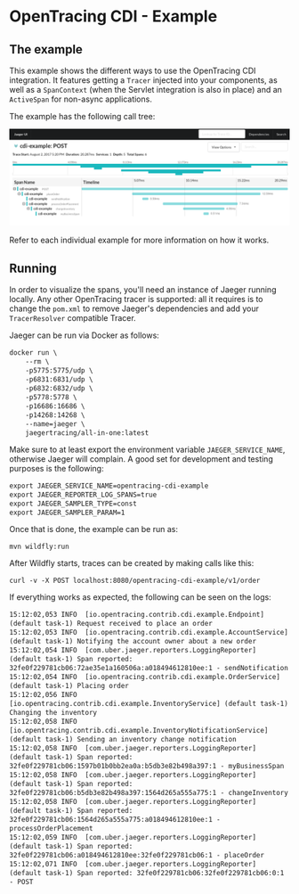 # OpenTracing CDI - Example

## The example

This example shows the different ways to use the OpenTracing CDI integration. It features
getting a `Tracer` injected into your components, as well as a `SpanContext` (when the Servlet
integration is also in place) and an `ActiveSpan` for non-async applications.

The example has the following call tree:

![Trace example](call-tree.png)

Refer to each individual example for more information on how it works.

## Running

In order to visualize the spans, you'll need an instance of Jaeger running locally.
Any other OpenTracing tracer is supported: all it requires is to change the `pom.xml`
to remove Jaeger's dependencies and add your `TracerResolver` compatible Tracer.

Jaeger can be run via Docker as follows:
```
docker run \
    --rm \
    -p5775:5775/udp \
    -p6831:6831/udp \
    -p6832:6832/udp \
    -p5778:5778 \
    -p16686:16686 \
    -p14268:14268 \
    --name=jaeger \
    jaegertracing/all-in-one:latest
```

Make sure to at least export the environment variable `JAEGER_SERVICE_NAME`,
otherwise Jaeger will complain. A good set for development and testing purposes
is the following:

```
export JAEGER_SERVICE_NAME=opentracing-cdi-example
export JAEGER_REPORTER_LOG_SPANS=true
export JAEGER_SAMPLER_TYPE=const
export JAEGER_SAMPLER_PARAM=1
```

Once that is done, the example can be run as:
```
mvn wildfly:run
```

After Wildfly starts, traces can be created by making calls like this:
```
curl -v -X POST localhost:8080/opentracing-cdi-example/v1/order
```

If everything works as expected, the following can be seen on the logs:
```
15:12:02,053 INFO  [io.opentracing.contrib.cdi.example.Endpoint] (default task-1) Request received to place an order
15:12:02,053 INFO  [io.opentracing.contrib.cdi.example.AccountService] (default task-1) Notifying the account owner about a new order
15:12:02,054 INFO  [com.uber.jaeger.reporters.LoggingReporter] (default task-1) Span reported: 32fe0f229781cb06:72ae35e1a160506a:a018494612810ee:1 - sendNotification
15:12:02,054 INFO  [io.opentracing.contrib.cdi.example.OrderService] (default task-1) Placing order
15:12:02,056 INFO  [io.opentracing.contrib.cdi.example.InventoryService] (default task-1) Changing the inventory
15:12:02,058 INFO  [io.opentracing.contrib.cdi.example.InventoryNotificationService] (default task-1) Sending an inventory change notification
15:12:02,058 INFO  [com.uber.jaeger.reporters.LoggingReporter] (default task-1) Span reported: 32fe0f229781cb06:1597b01b0bb2ea0a:b5db3e82b498a397:1 - myBusinessSpan
15:12:02,058 INFO  [com.uber.jaeger.reporters.LoggingReporter] (default task-1) Span reported: 32fe0f229781cb06:b5db3e82b498a397:1564d265a555a775:1 - changeInventory
15:12:02,058 INFO  [com.uber.jaeger.reporters.LoggingReporter] (default task-1) Span reported: 32fe0f229781cb06:1564d265a555a775:a018494612810ee:1 - processOrderPlacement
15:12:02,059 INFO  [com.uber.jaeger.reporters.LoggingReporter] (default task-1) Span reported: 32fe0f229781cb06:a018494612810ee:32fe0f229781cb06:1 - placeOrder
15:12:02,071 INFO  [com.uber.jaeger.reporters.LoggingReporter] (default task-1) Span reported: 32fe0f229781cb06:32fe0f229781cb06:0:1 - POST
```
